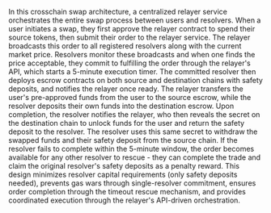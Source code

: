 In this crosschain swap architecture, a centralized relayer service orchestrates the entire swap process between
users and resolvers. When a user initiates a swap, they first approve the relayer contract to spend their
source tokens, then submit their order to the relayer service. The relayer broadcasts this order to all
registered resolvers along with the current market price. Resolvers monitor these broadcasts and when one finds
the price acceptable, they commit to fulfilling the order through the relayer's API, which starts a 5-minute
execution timer. The committed resolver then deploys escrow contracts on both source and destination chains with
safety deposits, and notifies the relayer once ready. The relayer transfers the user's pre-approved funds from
the user to the source escrow, while the resolver deposits their own funds into the destination escrow. Upon
completion, the resolver notifies the relayer, who then reveals the secret on the destination chain to unlock
funds for the user and return the safety deposit to the resolver. The resolver uses this same secret to withdraw
the swapped funds and their safety deposit from the source chain. If the resolver fails to complete within the
5-minute window, the order becomes available for any other resolver to rescue - they can complete the trade and
claim the original resolver's safety deposits as a penalty reward. This design minimizes resolver capital
requirements (only safety deposits needed), prevents gas wars through single-resolver commitment, ensures order
completion through the timeout rescue mechanism, and provides coordinated execution through the relayer's
API-driven orchestration.
